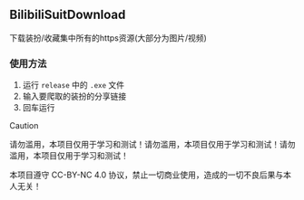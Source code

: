 ## BilibiliSuitDownload

下载装扮/收藏集中所有的https资源(大部分为图片/视频)

### 使用方法

1. 运行 `release` 中的 `.exe` 文件
1. 输入要爬取的装扮的分享链接
1. 回车运行

> [!CAUTION]
> 请勿滥用，本项目仅用于学习和测试！请勿滥用，本项目仅用于学习和测试！请勿滥用，本项目仅用于学习和测试！
>
> 本项目遵守 CC-BY-NC 4.0 协议，禁止一切商业使用，造成的一切不良后果与本人无关！
